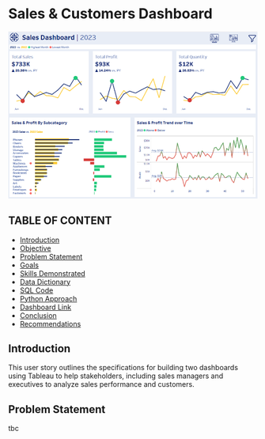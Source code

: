 # Sales & Customers Dashboard

[![Dashboard Preview](https://github.com/BiancaPopescu2001/Tableau/blob/c99714fd1e4cfe094fd5417e5e274135179837de/dashboard%20preview.png)](https://public.tableau.com/app/profile/bianca.popescu/viz/SalesDashboard_17612430350950/SalesDashboard)


## TABLE OF CONTENT
- [Introduction](#introduction)
- [Objective](#objective)
- [Problem Statement](#problem-statement)
- [Goals](#goals)
- [Skills Demonstrated](#skills-demonstrated)
- [Data Dictionary](#data-dictionary)
- [SQL Code](#sql-code)
- [Python Approach](#python-approach)
- [Dashboard Link](#dashboard-link)
- [Conclusion](#conclusion)
- [Recommendations](#recommendations)

## Introduction
This user story outlines the specifications for building two dashboards using Tableau to help stakeholders, including sales managers and executives to analyze sales performance and customers.

## Problem Statement
tbc

##

